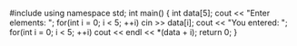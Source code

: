 #include <iostream> 
using namespace std; 
int main() 
{ 
	int data[5];
	 cout << "Enter elements: "; 
	 for(int i = 0; i < 5; ++i) 
	 cin >> data[i];
	  cout << "You entered: ";
	   for(int i = 0; i < 5; ++i)
	    cout << endl << *(data + i); 
	    return 0; 
	    }
